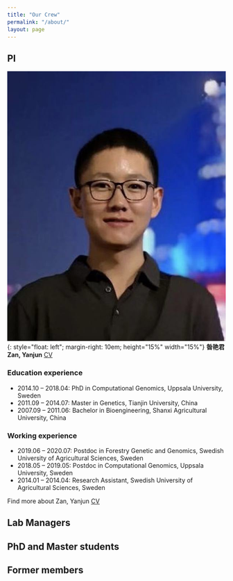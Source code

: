 ```yaml
---
title: "Our Crew"
permalink: "/about/"
layout: page
---
```


## PI
![Test](/assets/Yanjun.jpeg){: style="float: left"; margin-right: 10em; height="15%" width="15%"} 
**昝艳君 Zan, Yanjun** [CV](https://github.com/yanjunzan/yanjunzan.github.io/blob/master/assets/%E4%B8%AA%E4%BA%BA%E7%AE%80%E5%8E%86_%E6%98%9D%E8%89%B3%E5%90%9B.pdf)
### Education experience

* 2014.10 – 2018.04: PhD in Computational Genomics, Uppsala University, Sweden
*	2011.09 – 2014.07: Master in Genetics, Tianjin University, China
*	2007.09 – 2011.06: Bachelor in Bioengineering, Shanxi Agricultural University, China

### Working experience 

* 2019.06 – 2020.07: Postdoc in Forestry Genetic and Genomics, Swedish University of Agricultural
                    Sciences, Sweden
* 2018.05 – 2019.05: Postdoc in Computational Genomics, Uppsala University, Sweden
* 2014.01 – 2014.04: Research Assistant, Swedish University of Agricultural Sciences, Sweden

Find more about Zan, Yanjun [CV](https://github.com/yanjunzan/yanjunzan.github.io/blob/master/assets/%E4%B8%AA%E4%BA%BA%E7%AE%80%E5%8E%86_%E6%98%9D%E8%89%B3%E5%90%9B.pdf)

## Lab Managers 

## PhD and Master students

## Former members
